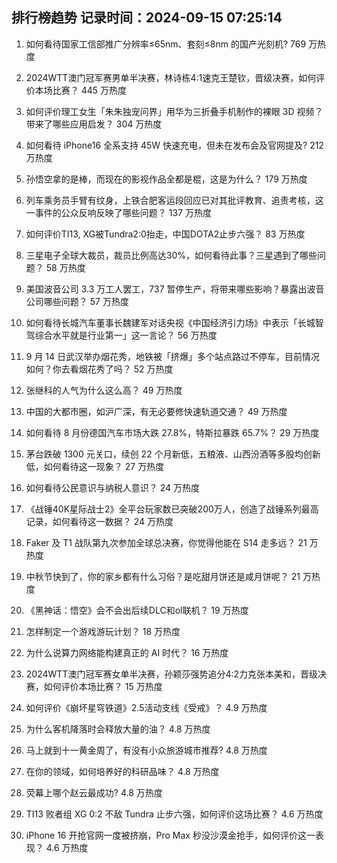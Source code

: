 
## 排行榜趋势 记录时间：2024-09-15 07:25:14
  
  1. 如何看待国家工信部推广分辨率≤65nm、套刻≤8nm 的国产光刻机? 769 万热度
    
  2. 2024WTT澳门冠军赛男单半决赛，林诗栋4:1速克王楚钦，晋级决赛，如何评价本场比赛？ 445 万热度
    
  3. 如何评价理工女生「朱朱独宠问界」用华为三折叠手机制作的裸眼 3D 视频？带来了哪些应用启发？ 304 万热度
    
  4. 如何看待 iPhone16 全系支持 45W 快速充电，但未在发布会及官网提及? 212 万热度
    
  5. 孙悟空拿的是棒，而现在的影视作品全都是棍，这是为什么？ 179 万热度
    
  6. 列车乘务员手臂有纹身，上铁合肥客运段回应已对其批评教育、追责考核，这一事件的公众反响反映了哪些问题？ 137 万热度
    
  7. 如何评价TI13, XG被Tundra2:0抬走，中国DOTA2止步六强？ 83 万热度
    
  8. 三星电子全球大裁员，裁员比例高达30%，如何看待此事？三星遇到了哪些问题？ 58 万热度
    
  9. 美国波音公司 3.3 万工人罢工，737 暂停生产，将带来哪些影响？暴露出波音公司哪些问题？ 57 万热度
    
  10. 如何看待长城汽车董事长魏建军对话央视《中国经济引力场》中表示「长城智驾综合水平就是行业第一」这一言论？ 56 万热度
    
  11. 9 月 14 日武汉举办烟花秀，地铁被「挤爆」多个站点路过不停车，目前情况如何？你去看烟花秀了吗？ 52 万热度
    
  12. 张继科的人气为什么这么高？ 49 万热度
    
  13. 中国的大都市圈，如沪广深，有无必要修快速轨道交通？ 49 万热度
    
  14. 如何看待 8 月份德国汽车市场大跌 27.8%，特斯拉暴跌 65.7%？ 29 万热度
    
  15. 茅台跌破 1300 元关口，续创 22 个月新低，五粮液、山西汾酒等多股均创新低，如何看待这一现象？ 27 万热度
    
  16. 如何看待公民意识与纳税人意识？ 24 万热度
    
  17. 《战锤40K星际战士2》全平台玩家数已突破200万人，创造了战锤系列最高记录，如何看待这一数据？ 24 万热度
    
  18. Faker 及 T1 战队第九次参加全球总决赛，你觉得他能在 S14 走多远？ 21 万热度
    
  19. 中秋节快到了，你的家乡都有什么习俗？是吃甜月饼还是咸月饼呢？ 21 万热度
    
  20. 《黑神话：悟空》会不会出后续DLC和ol联机？ 19 万热度
    
  21. 怎样制定一个游戏游玩计划？ 18 万热度
    
  22. 为什么说算力网络能构建真正的 AI 时代？ 16 万热度
    
  23. 2024WTT澳门冠军赛女单半决赛，孙颖莎强势追分4:2力克张本美和，晋级决赛，如何评价本场比赛？ 15 万热度
    
  24. 如何评价《崩坏星穹铁道》2.5活动支线《受戒》？ 4.9 万热度
    
  25. 为什么客机降落时会释放大量的油？ 4.8 万热度
    
  26. 马上就到十一黄金周了，有没有小众旅游城市推荐? 4.8 万热度
    
  27. 在你的领域，如何培养好的科研品味？ 4.8 万热度
    
  28. 荧幕上哪个赵云最成功? 4.8 万热度
    
  29. TI13 败者组 XG 0:2 不敌 Tundra 止步六强，如何评价这场比赛？ 4.6 万热度
    
  30. iPhone 16 开抢官网一度被挤崩，Pro Max 秒没沙漠金抢手，如何评价这一表现？ 4.6 万热度
    